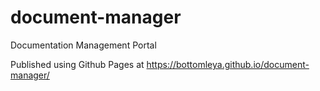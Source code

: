 # document-manager
Documentation Management Portal

Published using Github Pages at https://bottomleya.github.io/document-manager/

